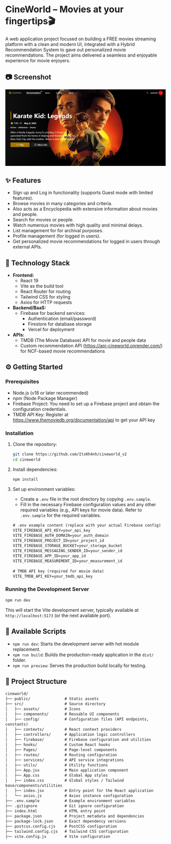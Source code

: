# CineWorld – Movies at your fingertips🎬

A web application project focused on building a FREE movies streaming platform with a clean and modern UI, integrated with a Hybrid Recommendation System to gave out personalized movie recommendations. The project aims delivered a seamless and enjoyable experience for movie enjoyers.

## 📷 Screenshot

![CineWorld Screenshot](./screenshot.png)

## ✨ Features

- Sign up and Log in functionality (supports Guest mode with limited features).
- Browse movies in many categories and criteria.
- Also acts as a Encyclopedia with extensive information about movies and people.
- Search for movies or people.
- Watch numerous movies with high quality and minimal delays.
- List management for for archival purposes.
- Profile management (for logged in users).
- Get personalized movie recommendations for logged in users through external APIs.

## 🚀 Technology Stack

- **Frontend:**
  - React 19
  - Vite as the build tool
  - React Router for routing
  - Tailwind CSS for styling
  - Axios for HTTP requests
- **Backend/BaaS:**
  - Firebase for backend services:
    - Authentication (email/password)
    - Firestore for database storage
    - Vercel for deployment
- **APIs:**
  - TMDB (The Movie Database) API for movie and people data
  - Custom recommendation API (<https://api-cineworld.onrender.com/>) for NCF-based movie recommendations

## ⚙️ Getting Started

### Prerequisites

- Node.js (v18 or later recommended)
- npm (Node Package Manager)
- Firebase Project: You need to set up a Firebase project and obtain the configuration credentials.
- TMDB API Key: Register at <https://www.themoviedb.org/documentation/api> to get your API key

### Installation

1. Clone the repository:

    ```bash
    git clone https://github.com/ItsKh4nh/cineworld_v2
    cd cineworld
    ```

2. Install dependencies:

    ```bash
    npm install
    ```

3. Set up environment variables:

    - Create a `.env` file in the root directory by copying `.env.sample`.
    - Fill in the necessary Firebase configuration values and any other required variables (e.g., API keys for movie data). Refer to `.env.sample` for the required variables.

    ```
    # .env example content (replace with your actual Firebase config)
    VITE_FIREBASE_API_KEY=your_api_key
    VITE_FIREBASE_AUTH_DOMAIN=your_auth_domain
    VITE_FIREBASE_PROJECT_ID=your_project_id
    VITE_FIREBASE_STORAGE_BUCKET=your_storage_bucket
    VITE_FIREBASE_MESSAGING_SENDER_ID=your_sender_id
    VITE_FIREBASE_APP_ID=your_app_id
    VITE_FIREBASE_MEASUREMENT_ID=your_measurement_id

    # TMDB API key (required for movie data)
    VITE_TMDB_API_KEY=your_tmdb_api_key
    ```

### Running the Development Server

```bash
npm run dev
```

This will start the Vite development server, typically available at `http://localhost:5173` (or the next available port).

## 📜 Available Scripts

- `npm run dev`: Starts the development server with hot module replacement.
- `npm run build`: Builds the production-ready application in the `dist/` folder.
- `npm run preview`: Serves the production build locally for testing.

## 📁 Project Structure

```
cineworld/
├── public/               # Static assets
├── src/                  # Source directory
│   ├── assets/           # Icons
│   ├── components/       # Reusable UI components
│   ├── config/           # Configuration files (API endpoints, constants)
│   ├── contexts/         # React context providers
│   ├── controllers/      # Application logic controllers
│   ├── firebase/         # Firebase configuration and utilities
│   ├── hooks/            # Custom React hooks
│   ├── Pages/            # Page-level components
│   ├── routes/           # Routing configuration
│   ├── services/         # API service integrations
│   ├── utils/            # Utility functions
│   ├── App.jsx           # Main application component
│   ├── App.css           # Global App styles
│   ├── index.css         # Global styles / Tailwind base/components/utilities
│   ├── index.jsx         # Entry point for the React application
│   └── axios.js          # Axios instance configuration
├── .env.sample           # Example environment variables
├── .gitignore            # Git ignore configuration
├── index.html            # HTML entry point
├── package.json          # Project metadata and dependencies
├── package-lock.json     # Exact dependency versions
├── postcss.config.cjs    # PostCSS configuration
├── tailwind.config.cjs   # Tailwind CSS configuration
├── vite.config.js        # Vite configuration
```
